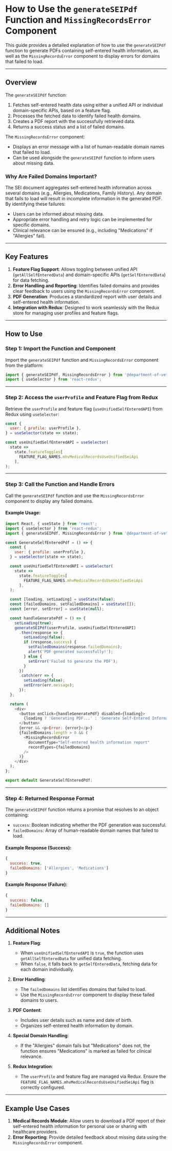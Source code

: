 # How to Use the `generateSEIPdf` Function and `MissingRecordsError` Component

This guide provides a detailed explanation of how to use the `generateSEIPdf` function to generate PDFs containing self-entered health information, as well as the `MissingRecordsError` component to display errors for domains that failed to load.

---

## Overview

The `generateSEIPdf` function:
1. Fetches self-entered health data using either a unified API or individual domain-specific APIs, based on a feature flag.
2. Processes the fetched data to identify failed health domains.
3. Creates a PDF report with the successfully retrieved data.
4. Returns a success status and a list of failed domains.

The `MissingRecordsError` component:
- Displays an error message with a list of human-readable domain names that failed to load.
- Can be used alongside the `generateSEIPdf` function to inform users about missing data.

### Why Are Failed Domains Important?

The SEI document aggregates self-entered health information across several domains (e.g., Allergies, Medications, Family History). Any domain that fails to load will result in incomplete information in the generated PDF. By identifying these failures:
- Users can be informed about missing data.
- Appropriate error handling and retry logic can be implemented for specific domains.
- Clinical relevance can be ensured (e.g., including "Medications" if "Allergies" fail).

---

## Key Features

1. **Feature Flag Support**: Allows toggling between unified API (`getAllSelfEnteredData`) and domain-specific APIs (`getSelfEnteredData`) for data fetching.
2. **Error Handling and Reporting**: Identifies failed domains and provides clear feedback to users using the `MissingRecordsError` component.
3. **PDF Generation**: Produces a standardized report with user details and self-entered health information.
4. **Integration with Redux**: Designed to work seamlessly with the Redux store for managing user profiles and feature flags.

---

## How to Use

### Step 1: Import the Function and Component

Import the `generateSEIPdf` function and `MissingRecordsError` component from the platform:

```javascript
import { generateSEIPdf, MissingRecordsError } from '@department-of-veterans-affairs/mhv/exports';
import { useSelector } from 'react-redux';
```

---

### Step 2: Access the `userProfile` and Feature Flag from Redux

Retrieve the `userProfile` and feature flag (`useUnifiedSelfEnteredAPI`) from Redux using `useSelector`:

```javascript
const {
  user: { profile: userProfile },
} = useSelector(state => state);

const useUnifiedSelfEnteredAPI = useSelector(
  state =>
    state.featureToggles[
      FEATURE_FLAG_NAMES.mhvMedicalRecordsUseUnifiedSeiApi
    ],
);
```

---

### Step 3: Call the Function and Handle Errors

Call the `generateSEIPdf` function and use the `MissingRecordsError` component to display any failed domains.

#### Example Usage:

```javascript
import React, { useState } from 'react';
import { useSelector } from 'react-redux';
import { generateSEIPdf, MissingRecordsError } from '@department-of-veterans-affairs/mhv/exports';

const GenerateSelfEnteredPdf = () => {
  const {
    user: { profile: userProfile },
  } = useSelector(state => state);

  const useUnifiedSelfEnteredAPI = useSelector(
    state =>
      state.featureToggles[
        FEATURE_FLAG_NAMES.mhvMedicalRecordsUseUnifiedSeiApi
      ],
  );

  const [loading, setLoading] = useState(false);
  const [failedDomains, setFailedDomains] = useState([]);
  const [error, setError] = useState(null);

  const handleGeneratePdf = () => {
    setLoading(true);
    generateSEIPdf(userProfile, useUnifiedSelfEnteredAPI)
      .then(response => {
        setLoading(false);
        if (response.success) {
          setFailedDomains(response.failedDomains);
          alert('PDF generated successfully!');
        } else {
          setError('Failed to generate the PDF');
        }
      })
      .catch(err => {
        setLoading(false);
        setError(err.message);
      });
  };

  return (
    <div>
      <button onClick={handleGeneratePdf} disabled={loading}>
        {loading ? 'Generating PDF...' : 'Generate Self-Entered Information PDF'}
      </button>
      {error && <p>Error: {error}</p>}
      {failedDomains.length > 0 && (
        <MissingRecordsError
          documentType="Self-entered health information report"
          recordTypes={failedDomains}
        />
      )}
    </div>
  );
};

export default GenerateSelfEnteredPdf;
```

---

### Step 4: Returned Response Format

The `generateSEIPdf` function returns a promise that resolves to an object containing:
- `success`: Boolean indicating whether the PDF generation was successful.
- `failedDomains`: Array of human-readable domain names that failed to load.

#### Example Response (Success):

```javascript
{
  success: true,
  failedDomains: ['Allergies', 'Medications']
}
```

#### Example Response (Failure):

```javascript
{
  success: false,
  failedDomains: []
}
```

---

## Additional Notes

1. **Feature Flag**: 
   - When `useUnifiedSelfEnteredAPI` is `true`, the function uses `getAllSelfEnteredData` for unified data fetching.
   - When `false`, it falls back to `getSelfEnteredData`, fetching data for each domain individually.

2. **Error Handling**:
   - The `failedDomains` list identifies domains that failed to load.
   - Use the `MissingRecordsError` component to display these failed domains to users.

3. **PDF Content**:
   - Includes user details such as name and date of birth.
   - Organizes self-entered health information by domain.

4. **Special Domain Handling**:
   - If the "Allergies" domain fails but "Medications" does not, the function ensures "Medications" is marked as failed for clinical relevance.

5. **Redux Integration**:
   - The `userProfile` and feature flag are managed via Redux. Ensure the `FEATURE_FLAG_NAMES.mhvMedicalRecordsUseUnifiedSeiApi` flag is correctly configured.

---

## Example Use Cases

1. **Medical Records Module**: Allow users to download a PDF report of their self-entered health information for personal use or sharing with healthcare providers.
2. **Error Reporting**: Provide detailed feedback about missing data using the `MissingRecordsError` component.
